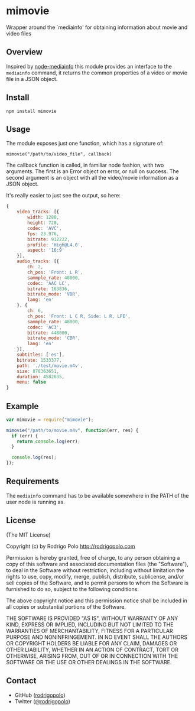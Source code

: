 mimovie
=======

Wrapper around the `mediainfo' for obtaining information about movie and video files

Overview
--------

Inspired by [node-mediainfo](https://github.com/deoxxa/node-mediainfo) this module provides an interface to the `mediainfo` command, it returns the common properties of a video or movie file in a JSON object.

Install
--------

```
npm install mimovie
```

Usage
-----

The module exposes just one function, which has a signature of:

`mimovie("/path/to/video_file", callback)`

The callback function is called, in familiar node fashion, with two arguments.
The first is an Error object on error, or null on success. The second argument is an object with all the video/movie information as a JSON object.

It's really easier to just see the output, so here:

```javascript
{
    video_tracks: [{
        width: 1280,
        height: 720,
        codec: 'AVC',
        fps: 23.976,
        bitrate: 912222,
        profile: 'High@L4.0',
        aspect: '16:9'
    }],
    audio_tracks: [{
        ch: 2,
        ch_pos: 'Front: L R',
        sammple_rate: 48000,
        codec: 'AAC LC',
        bitrate: 163836,
        bitrate_mode: 'VBR',
        lang: 'en'
    }, {
        ch: 6,
        ch_pos: 'Front: L C R, Side: L R, LFE',
        sammple_rate: 48000,
        codec: 'AC3',
        bitrate: 448000,
        bitrate_mode: 'CBR',
        lang: 'en'
    }],
    subtitles: ['es'],
    bitrate: 1533377,
    path: './test/movie.m4v',
    size: 878363651,
    duration: 4582635,
    menu: false
}
```

Example
-------

```javascript
var mimovie = require("mimovie");

mimovie("/path/to/movie.m4v", function(err, res) {
  if (err) {
    return console.log(err);
  }

  console.log(res);
});
```

Requirements
------------

The `mediainfo` command has to be available somewhere in the PATH of the user node is running as.

License
-------

(The MIT License)

Copyright (c) by Rodrigo Polo http://rodrigopolo.com

Permission is hereby granted, free of charge, to any person obtaining a copy
of this software and associated documentation files (the "Software"), to deal
in the Software without restriction, including without limitation the rights
to use, copy, modify, merge, publish, distribute, sublicense, and/or sell
copies of the Software, and to permit persons to whom the Software is
furnished to do so, subject to the following conditions:

The above copyright notice and this permission notice shall be included in
all copies or substantial portions of the Software.

THE SOFTWARE IS PROVIDED "AS IS", WITHOUT WARRANTY OF ANY KIND, EXPRESS OR
IMPLIED, INCLUDING BUT NOT LIMITED TO THE WARRANTIES OF MERCHANTABILITY,
FITNESS FOR A PARTICULAR PURPOSE AND NONINFRINGEMENT. IN NO EVENT SHALL THE
AUTHORS OR COPYRIGHT HOLDERS BE LIABLE FOR ANY CLAIM, DAMAGES OR OTHER
LIABILITY, WHETHER IN AN ACTION OF CONTRACT, TORT OR OTHERWISE, ARISING FROM,
OUT OF OR IN CONNECTION WITH THE SOFTWARE OR THE USE OR OTHER DEALINGS IN
THE SOFTWARE.

Contact
-------

* GitHub ([rodrigopolo](http://github.com/rodrigopolo/))
* Twitter ([@rodrigopolo](http://twitter.com/rodrigopolo))
